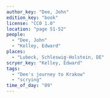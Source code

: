 ```yaml
---
author_key: "Dee, John"
edition_key: "book"
license: "CC0 1.0"
location: "page 51-52"
people:
  - "Dee, John"
  - "Kelley, Edward"
places:
  - "Lubeck, Schleswig-Holstein, DE"
scryer_key: "Kelley, Edward"
tags:
  - "Dee's journey to Krakow"
  - "scrying"
time_of_day: "09"
---
```

